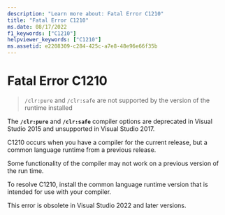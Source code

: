 ```yaml
---
description: "Learn more about: Fatal Error C1210"
title: "Fatal Error C1210"
ms.date: 08/17/2022
f1_keywords: ["C1210"]
helpviewer_keywords: ["C1210"]
ms.assetid: e2208309-c284-425c-a7e8-48e96e66f35b
---
```

# Fatal Error C1210

> `/clr:pure` and `/clr:safe` are not supported by the version of the runtime installed

The **`/clr:pure`** and **`/clr:safe`** compiler options are deprecated in Visual Studio 2015 and unsupported in Visual Studio 2017.

C1210 occurs when you have a compiler for the current release, but a common language runtime from a previous release.

Some functionality of the compiler may not work on a previous version of the run time.

To resolve C1210, install the common language runtime version that is intended for use with your compiler.

This error is obsolete in Visual Studio 2022 and later versions.
